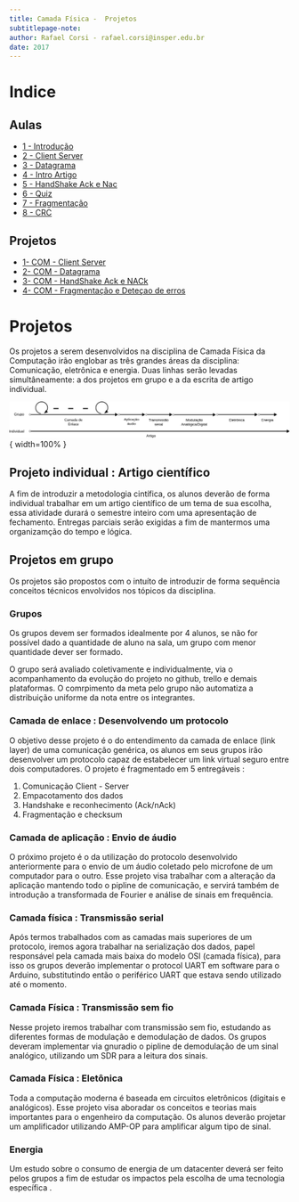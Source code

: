 ```yaml
---
title: Camada Física -  Projetos
subtitlepage-note: 
author: Rafael Corsi - rafael.corsi@insper.edu.br
date: 2017
---
```


# Indice 

## Aulas

- [1 - Introdução](https://github.com/Insper/Camada-Fisica-Computacao/tree/master/2-Aulas/1-Introducao)
- [2 - Client Server](https://github.com/Insper/Camada-Fisica-Computacao/tree/master/2-Aulas/2-Client-Server)
- [3 - Datagrama](https://github.com/Insper/Camada-Fisica-Computacao/tree/master/2-Aulas/3-Datagrama)
- [4 - Intro Artigo](https://github.com/Insper/Camada-Fisica-Computacao/tree/master/2-Aulas/4-Intro-Artigo)
- [5 - HandShake Ack e Nac](https://github.com/Insper/Camada-Fisica-Computacao/tree/master/2-Aulas/5-HandShake-ACK-NACK)
- [6 - Quiz](https://github.com/Insper/Camada-Fisica-Computacao/tree/master/2-Aulas/6-Quiz)
- [7 - Fragmentação](https://github.com/Insper/Camada-Fisica-Computacao/tree/master/2-Aulas/7-Fragmentacao)
- [8 - CRC](https://github.com/Insper/Camada-Fisica-Computacao/tree/master/2-Aulas/8-CRC)

## Projetos
- [1- COM - Client Server](https://github.com/Insper/Camada-Fisica-Computacao/tree/master/3-Projetos/1-COM-Client%20Server)
- [2- COM - Datagrama](https://github.com/Insper/Camada-Fisica-Computacao/tree/master/3-Projetos/2-COM-Datagrama)
- [3- COM - HandShake Ack e NACk](https://github.com/Insper/Camada-Fisica-Computacao/tree/master/3-Projetos/3-COM-HandShake-ACK-nACK)
- [4- COM - Fragmentação e Deteçao de erros](https://github.com/Insper/Camada-Fisica-Computacao/tree/master/3-Projetos/4-COM-Fragmentacao-CheckSum)



# Projetos 

Os projetos a serem desenvolvidos na disciplina de Camada Física da Computação
irão englobar as três grandes áreas da disciplina: Comunicação, eletrônica e
energia. Duas linhas serão levadas simultâneamente: a dos projetos em grupo e a
da escrita de artigo individual.

![Linha do tempo projetos](imgs/linhaDoTempoProjetos.png){ width=100% }

## Projeto individual : Artigo científico 

A fim de introduzir a metodologia cintífica, os alunos deverão de forma
individual trabalhar em um artigo científico de um tema de sua escolha, essa
atividade durará o semestre inteiro com uma apresentação de fechamento. Entregas
parciais serão exigidas a fim de mantermos uma organizamção do tempo e lógica.

## Projetos em grupo 

Os projetos são propostos com o intuíto de introduzir de forma sequência
conceitos técnicos envolvidos nos tópicos da disciplina.

### Grupos

Os grupos devem ser formados idealmente por 4 alunos, se não for possível dado a
quantidade de aluno na sala, um grupo com menor quantidade dever ser formado.

O grupo será avaliado coletivamente e individualmente, via o acompanhamento da
evolução do projeto no github, trello e demais plataformas. O comrpimento da
meta pelo grupo não automatiza a distribuição uniforme da nota entre os integrantes.

### Camada de enlace : Desenvolvendo um protocolo

O objetivo desse projeto é o do entendimento da camada de enlace (link layer) de
uma comunicação genérica, os alunos em seus grupos irão desenvolver um protocolo
capaz de estabelecer um link virtual seguro entre dois computadores. O projeto é
fragmentado em 5 entregáveis :

1. Comunicação Client - Server
1. Empacotamento dos dados
1. Handshake e reconhecimento (Ack/nAck)
1. Fragmentação e checksum

### Camada de aplicação : Envio de áudio

O próximo projeto é o da utilização do protocolo desenvolvido anteriormente para
o envio de um áudio coletado pelo microfone de um computador para o outro. Esse
projeto visa trabalhar com a alteração da aplicação mantendo todo o pipline de
comunicação, e servirá também de introdução a transformada de Fourier e análise
de sinais em frequência.

### Camada física : Transmissão serial

Após termos trabalhados com as camadas mais superiores de um protocolo, iremos
agora trabalhar na serialização dos dados, papel responsável pela camada mais
baixa do modelo OSI (camada física), para isso os grupos deverão implementar o
protocol UART em software para o Arduino, substitutindo então o periférico UART
que estava sendo utilizado até o momento.

### Camada Física : Transmissão sem fio

Nesse projeto iremos trabalhar com transmissão sem fio, estudando as diferentes
formas de modulação e demodulação de dados. Os grupos deveram implementar via
gnuradio o pipline de demodulação de um sinal analógico, utilizando um SDR para
a leitura dos sinais.

### Camada Física : Eletônica

Toda a computação moderna é baseada em circuitos eletrônicos (digitais e
analógicos). Esse projeto visa aboradar os conceitos e teorias mais importantes
para o engenheiro da computação. Os alunos deverão projetar um amplificador
utilizando AMP-OP para amplificar algum tipo de sinal.

### Energia

Um estudo sobre o consumo de energia de um datacenter deverá ser feito pelos
grupos a fim de estudar os impactos pela escolha de uma tecnologia específica .
